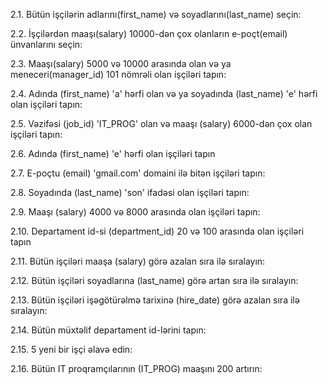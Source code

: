 2.1.     Bütün işçilərin adlarını(first_name) və soyadlarını(last_name) seçin:

2.2.    İşçilərdən maaşı(salary) 10000-dən çox olanların e-poçt(email) ünvanlarını seçin:

2.3.   Maaşı(salary) 5000 və 10000 arasında olan və ya meneceri(manager_id) 101 nömrəli olan işçiləri tapın:

2.4.    Adında (first_name) 'a' hərfi olan və ya soyadında (last_name) 'e' hərfi olan işçiləri tapın:

2.5.    Vəzifəsi (job_id) 'IT_PROG' olan və maaşı (salary) 6000-dən çox olan işçiləri tapın:

2.6.    Adında (first_name)  'e' hərfi olan işçiləri tapın

2.7.    E-poçtu (email) 'gmail.com' domaini ilə bitən işçiləri tapın:

2.8.        Soyadında (last_name) 'son' ifadəsi olan işçiləri tapın:

2.9.          Maaşı (salary) 4000 və 8000 arasında olan işçiləri tapın:

2.10.            Departament id-si (department_id) 20 və 100 arasında olan işçiləri tapın

2.11.           Bütün işçiləri maaşa (salary) görə azalan sıra ilə sıralayın:

2.12.           Bütün işçiləri soyadlarına (last_name) görə artan sıra ilə sıralayın:

2.13.           Bütün işçiləri işəgötürəlmə tarixinə (hire_date) görə azalan sıra ilə sıralayın:

2.14.           Bütün müxtəlif departament id-lərini tapın:

2.15.           5 yeni bir işçi əlavə edin:

2.16.           Bütün IT proqramçılarının (IT_PROG) maaşını 200 artırın:   
